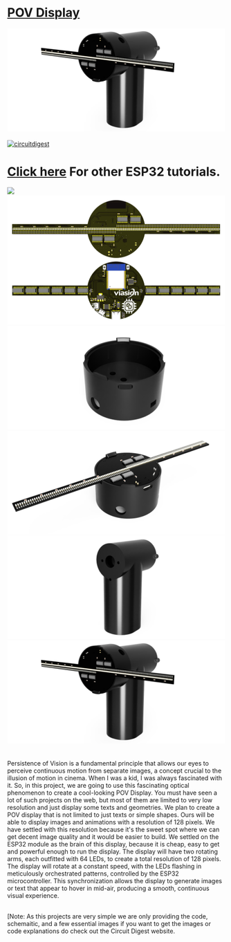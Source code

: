 # [POV Display](https://circuitdigest.com/microcontroller-projects/)
<img src="https://github.com/Circuit-Digest/POV-Display/blob/1e805c9adfdca9d2ec19b95038a96ecb6ce7c9b8/Images/3D%20render.PNG" width="" alt="alt_text" title="image_tooltip">
<br>

<br>
<a href="https://circuitdigest.com/tags/ESP32"><img src="https://img.shields.io/static/v1?label=&labelColor=505050&message=ESP32 Tutorials Circuit Digest&color=%230076D6&style=social&logo=google-chrome&logoColor=%230076D6" alt="circuitdigest"/></a>
<br>

[<h1>Click here](https://circuitdigest.com/tags/ESP32) For other ESP32 tutorials.</h1>
<img src="https://github.com/Circuit-Digest/ESP32-SmartWatch/blob/77b530a1262981109ac6fea9252a023eb977d3dc/demo%201.gif" width="" height="" />
<img src="https://github.com/Circuit-Digest/POV-Display/blob/1e805c9adfdca9d2ec19b95038a96ecb6ce7c9b8/Images/POV%20LED3d.png" width="" alt="alt_text" title="image_tooltip">
<br><img src="https://github.com/Circuit-Digest/POV-Display/blob/1e805c9adfdca9d2ec19b95038a96ecb6ce7c9b8/Images/3D%20Holder.png" width="" alt="alt_text" title="image_tooltip">
<br><img src="https://github.com/Circuit-Digest/POV-Display/blob/1e805c9adfdca9d2ec19b95038a96ecb6ce7c9b8/Images/3D%20PCB%20with%20Holder.PNG" width="" alt="alt_text" title="image_tooltip">
<br><img src="https://github.com/Circuit-Digest/POV-Display/blob/1e805c9adfdca9d2ec19b95038a96ecb6ce7c9b8/Images/3D%20motor%20mount.png" width="" alt="alt_text" title="image_tooltip">
<br><img src="https://github.com/Circuit-Digest/POV-Display/blob/1e805c9adfdca9d2ec19b95038a96ecb6ce7c9b8/Images/3D%20render.PNG" width="" alt="alt_text" title="image_tooltip">
<br>
<br>
<br>
Persistence of Vision is a fundamental principle that allows our eyes to perceive continuous motion from separate images, a concept crucial to the illusion of motion in cinema. When I was a kid, I was always fascinated with it. So, in this project, we are going to use this fascinating optical phenomenon to create a cool-looking POV Display. You must have seen a lot of such projects on the web, but most of them are limited to very low resolution and just display some texts and geometries. We plan to create a POV display that is not limited to just texts or simple shapes. Ours will be able to display images and animations with a resolution of 128 pixels. We have settled with this resolution because it's the sweet spot where we can get decent image quality and it would be easier to build.
 We settled on the ESP32 module as the brain of this display, because it is cheap, easy to get and powerful enough to run the display. The display will have two rotating arms, each outfitted with 64 LEDs, to create a total resolution of 128 pixels. The display will rotate at a constant speed, with the LEDs flashing in meticulously orchestrated patterns, controlled by the ESP32 microcontroller. This synchronization allows the display to generate images or text that appear to hover in mid-air, producing a smooth, continuous visual experience. 
   

<br>
[Note: As this projects are very simple we are only providing the code, schemaitic, and a few essential images if you want to get the images or code explanations do check out the Circuit Digest website.
<br>
<br>
